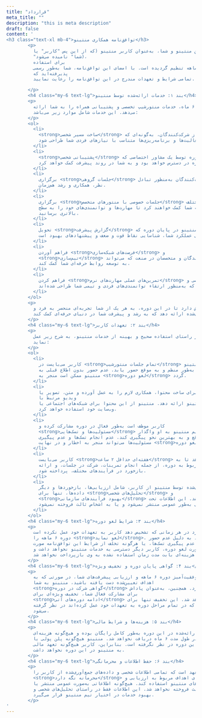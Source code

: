 ```yaml
---
title: "قرارداد"
meta_title: ""
description: "this is meta description"
draft: false
content: '
<h3 class="text-xl mb-4">توافق‌نامه همکاری منتینو</h3>
        <p>
          این توافق‌نامه به‌منظور تنظیم روابط و تعهدات بین منتینو و شما، به‌عنوان کاربر منتینو (که از این پس "کاربر" یا
          "شما" نامیده می‌شود)،
          برای استفاده
          از خدمات منتورشیپ و پشتیبانی در دوره ۶ ماهه تنظیم گردیده است. با امضای این توافق‌نامه، شما به‌طور رسمی
          پذیرفته‌اید که
          تمامی شرایط و تعهدات مندرج در این توافق‌نامه را رعایت نمایید.

        </p>
        <h4 class="my-6 text-lg">بند ۱: خدمات ارائه‌شده توسط منتینو</h4>
        <p>
          منتینو به مدت ۶ ماه، خدمات منتورشیپ تخصصی و پشتیبانی همراه را به شما ارائه
          می‌دهد. این خدمات شامل موارد زیر می‌باشد:
        </p>
        <ol>
          <li>
            <strong>ساخت مسیر شخصی</strong> برای هر یک از شرکت‌کنندگان، به‌گونه‌ای که
            تمام فعالیت‌ها و برنامه‌ریزی‌ها متناسب با نیازهای فردی شما طراحی شود.
          </li>
          <li>
            <strong>پشتیبانی شخصی</strong> از شما در طول دوره توسط یک مشاور اختصاصی که
            همواره در دسترس خواهد بود و به شما در روند پیشرفت کمک خواهد کرد.
          </li>
          <li>
            برگزاری <strong>جلسات گروهی</strong> با سایر شرکت‌کنندگان به‌منظور تبادل
            نظر، همکاری و رشد هم‌زمان.
          </li>
          <li>
            برگزاری <strong>جلسات خصوصی با منتورهای متخصص</strong> که در حوزه‌های مختلف
            تخصص دارند و به شما کمک خواهند کرد تا مهارت‌ها و توانمندی‌های خود را به سطح
            بالاتری برسانید.
          </li>
          <li>
            تحویل <strong>گزارش پیشرفت</strong> دقیق از سوی تیم منتینو در پایان دوره که
            شامل ارزیابی عملکرد شما، شناسایی نقاط قوت و ضعف و پیشنهادهای بهبود است.
          </li>
          <li>
            فراهم آوردن <strong>فرصت‌های شبکه‌سازی</strong> و
            <strong>تیم‌سازی</strong> با سایر شرکت‌کنندگان و متخصصان در صنعت که می‌تواند
            به توسعه روابط حرفه‌ای شما کمک کند.
          </li>
          <li>
            فراهم کردن <strong>تمرین‌های عملی مهارت‌های نرم</strong> و چالش‌های شخصی و
            تیمی که به‌منظور ارتقاء توانمندی‌های فردی و تیمی شما طراحی شده‌اند.
          </li>
        </ol>
        <p>
          منتینو تلاش دارد تا در این دوره، به هر یک از شما تجربه‌ای منحصر به فرد و
          شخصی‌سازی‌شده ارائه دهد که به رشد و پیشرفت شما در دنیای حرفه‌ای کمک کند.
        </p>
        <h4 class="my-6 text-lg">بند ۲: تعهدات کاربر</h4>
        <p>
          کاربر موظف است در راستای استفاده صحیح و بهینه از خدمات منتینو، به شرح زیر عمل
          نماید:
        </p>
        <ol>
          <li>
            کاربر می‌بایست در <strong>تمام جلسات منتورشیپ</strong> که با منتورهای منتینو
            برگزار می‌شود، به‌طور منظم و به موقع حضور یابد. عدم حضور بدون اطلاع قبلی به
            منتینو ممکن است منجر به <strong>لغو دوره</strong> گردد.
          </li>
          <li>
            کاربر متعهد می‌شود که در صورت درخواست منتینو برای ساخت محتوا، همکاری لازم را به عمل آورده و متن، تصویر یا
            ویدیو مرتبط با
            دوره و فعالیت‌های خود را در طول دوره به منتینو ارائه دهد. منتینو از این محتوا برای شبکه‌های اجتماعی یا
            وب‌سایت خود استفاده خواهد کرد.
          </li>
          <li>
            کاربر موظف است به‌طور فعال در دوره مشارکت کرده و
            <strong>مسئولیت‌ها و تسک‌هایی</strong> که توسط تیم منتینو به او واگذار
            می‌شود را به‌موقع و به بهترین نحو پیگیری کند. عدم انجام تسک‌ها و عدم پیگیری
            مسئولیت‌ها می‌تواند منجر به اخطار و در نهایت <strong>لغو دوره</strong> گردد.
          </li>
          <li>
            کاربر می‌بایست <strong>هفته‌ای حداقل ۲ ساعت</strong> زمان اختصاص دهد تا به
            فعالیت‌های مربوط به دوره، از جمله انجام تمرینات، شرکت در جلسات، و ارائه
            بازخورد در فرآیندهای مختلف، پرداخته شود.
          </li>
          <li>
            اطلاعات جمع‌آوری‌شده توسط منتینو از کاربر، شامل ارزیابی‌ها، بازخوردها و دیگر
            داده‌ها، تنها برای <strong>تحلیل‌های شخصی</strong> و
            <strong>بهبود فرآیندهای سازمانی</strong> استفاده خواهد شد. این اطلاعات تحت
            هیچ شرایطی به‌طور عمومی منتشر نمی‌شود و یا به اشخاص ثالث فروخته نمی‌شود.
          </li>
        </ol>
        <h4 class="my-6 text-lg">بند ۳: شرایط لغو دوره</h4>
        <p>
          منتینو حق دارد در هر زمانی که تشخیص دهد کاربر به تعهدات خود عمل نکرده است،
          دوره ۶ ماهه را <strong>لغو نماید</strong>. این لغو می‌تواند به دلیل عدم حضور
          منظم در جلسات، عدم پیگیری تسک‌ها، یا هرگونه تخلف از شرایط این توافق‌نامه صورت
          گیرد. در صورت لغو دوره، کاربر دیگر دسترسی به خدمات منتینو نخواهد داشت و
          هیچگونه هزینه‌ای بابت مدت زمان استفاده نشده به وی بازپرداخت نخواهد شد.
        </p>
        <h4 class="my-6 text-lg">بند ۴: گواهی پایان دوره و تخفیف ویژه</h4>
        <p>
          پس از پایان موفقیت‌آمیز دوره ۶ ماهه و ارزیابی پیشرفت‌های شما، در صورتی که به
          اهداف تعیین‌شده دست یافته باشید، منتینو به شما
          <strong>گواهی شرکت در دوره</strong> اعطا خواهد کرد. همچنین، به‌عنوان پاداش
          برای مشارکت فعال شما، تخفیف ویژه‌ای برای
          <strong>ادامه دوره‌های آتی</strong> به شما ارائه خواهد شد. این تخفیف تنها برای
          کاربران وفاداری که در تمام مراحل دوره به تعهدات خود عمل کرده‌اند در نظر گرفته
          می‌شود.
        </p>
        <h4 class="my-6 text-lg">بند ۵: هزینه‌ها و شرایط مالی</h4>
        <p>
          تمامی خدمات ارائه‌شده در این دوره به‌طور کامل رایگان بوده و هیچ‌گونه هزینه‌ای
          از کاربر در طول مدت ۶ ماه دریافت نخواهد شد. منتینو هیچ‌گونه پلن پولی یا
          هزینه‌ای برای این دوره در نظر نگرفته است. بنابراین، کاربر هیچ‌گونه تعهد مالی
          به منتینو در این دوره نخواهد داشت.
        </p>
        <h4 class="my-6 text-lg">بند ۶: حفظ اطلاعات و محرمانگی</h4>
        <p>
          منتینو متعهد است که تمامی اطلاعات شخصی و داده‌های جمع‌آوری‌شده از کاربر را
          <strong>محرمانه نگه دارد</strong> و از آنها تنها برای اهداف مربوط به ارزیابی و
          بهبود فرآیندهای منتینو استفاده کند. هیچ‌گونه اطلاعاتی به‌صورت عمومی منتشر یا
          به اشخاص ثالث فروخته نخواهد شد. این اطلاعات فقط در راستای تحلیل‌های شخصی و
          بهبود خدمات در اختیار تیم منتینو قرار می‌گیرد.
        </p>
'
---
```

